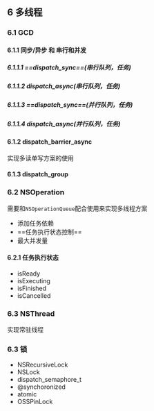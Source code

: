 ## 6 多线程

 
### 6.1 GCD

#### 6.1.1 同步/异步 和 串行和并发

##### 6.1.1.1 ==dispatch_sync==(串行队列，任务)

##### 6.1.1.2 dispatch_async(串行队列，任务)

##### 6.1.1.3 ==dispatch_sync==(并行队列，任务)

##### 6.1.1.4 dispatch_async(并行队列，任务)

#### 6.1.2 dispatch\_barrier\_async

实现多读单写方案的使用


#### 6.1.3 dispatch_group


### 6.2 NSOperation

需要和`NSOperationQueue`配合使用来实现多线程方案

- 添加任务依赖
- ==任务执行状态控制==
- 最大并发量

#### 6.2.1 任务执行状态

- isReady
- isExecuting
- isFinished
- isCancelled




### 6.3 NSThread

实现常驻线程


### 6.3 锁
- NSRecursiveLock
- NSLock
- dispatch_semaphore_t
- @synchoronized
- atomic
- OSSPinLock

